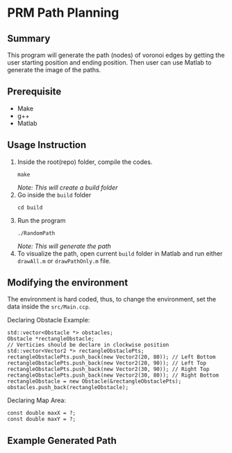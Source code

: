 # PRM Path Planning 

## Summary
This program will generate the path (nodes) of voronoi edges by getting the user starting position and ending position. Then user can use Matlab to generate the image of the paths.

## Prerequisite
- Make
- g++
- Matlab

## Usage Instruction
1. Inside the root(repo) folder, compile the codes.
    ```
    make
    ```
    *Note: This will create a build folder*
2. Go inside the `build` folder
    ```
    cd build
    ```
3. Run the program
    ```
    ./RandomPath
    ```
    *Note: This will generate the path*
4. To visualize the path, open current `build` folder in Matlab and run either `drawAll.m` or `drawPathOnly.m` file. 

## Modifying the environment
The environment is hard coded, thus, to change the environment, set the data inside the `src/Main.ccp`.

Declaring Obstacle Example:
  ```
  std::vector<Obstacle *> obstacles;
  Obstacle *rectangleObstacle;
  // Verticies should be declare in clockwise position
  std::vector<Vector2 *> rectangleObstaclePts;
  rectangleObstaclePts.push_back(new Vector2(20, 80)); // Left Bottom
  rectangleObstaclePts.push_back(new Vector2(20, 90)); // Left Top
  rectangleObstaclePts.push_back(new Vector2(30, 90)); // Right Top
  rectangleObstaclePts.push_back(new Vector2(30, 80)); // Right Bottom
  rectangleObstacle = new Obstacle(&rectangleObstaclePts);
  obstacles.push_back(rectangleObstacle);
  ```

Declaring Map Area:
  ```
  const double maxX = ?;
  const double maxY = ?;
  ```

## Example Generated Path


